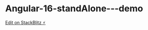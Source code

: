 # Angular-16-standAlone---demo

[Edit on StackBlitz ⚡️](https://stackblitz.com/edit/stackblitz-starters-1wp4ea)